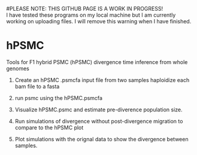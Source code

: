 #PLEASE NOTE:  THIS GITHUB PAGE IS A WORK IN PROGRESS!  
I have tested these programs on my local machine but I am currently working on uploading files.
I will remove this warning when I have finished.

# hPSMC
Tools for F1 hybrid PSMC (hPSMC) divergence time inference from whole genomes


1) Create an hPSMC .psmcfa input file from two samples 
	haploidize each bam file to a fasta
	
2) run psmc using the hPSMC.psmcfa
3) Visualize hPSMC.psmc and estimate pre-diverence population size.
4) Run simulations of divergence without post-divergence migration to compare to the hPSMC plot
5) Plot simulations with the orignal data to show the divergence between samples.
